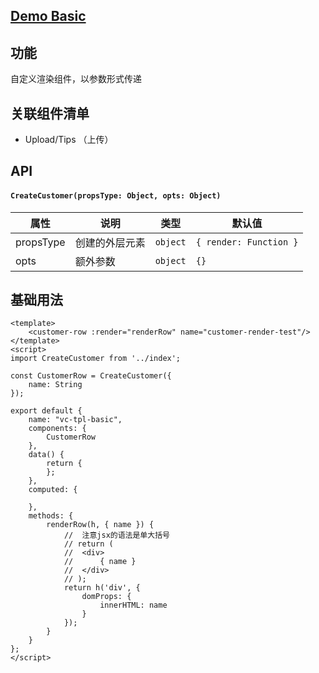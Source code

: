 ## [Demo Basic](https://wya-team.github.io/wya-vc/dist/web/create-customer/basic.html)
## 功能
自定义渲染组件，以参数形式传递

## 关联组件清单

- Upload/Tips （上传）

## API

#### `CreateCustomer(propsType: Object, opts: Object)`

属性 | 说明 | 类型 | 默认值
---|---|---|---
propsType | 创建的外层元素 | `object` | `{ render: Function }`
opts | 额外参数 | `object` | `{}`



## 基础用法

```vue
<template>
	<customer-row :render="renderRow" name="customer-render-test"/>
</template>
<script>
import CreateCustomer from '../index';

const CustomerRow = CreateCustomer({
	name: String
});

export default {
	name: "vc-tpl-basic",
	components: {
		CustomerRow
	},
	data() {
		return {
		};
	},
	computed: {
		
	},
	methods: {
		renderRow(h, { name }) {
			//  注意jsx的语法是单大括号
			// return (
			// 	<div>
			// 		{ name }
			// 	</div>
			// );
			return h('div', {
				domProps: {
					innerHTML: name
				}
			});
		}
	}
};
</script>

```